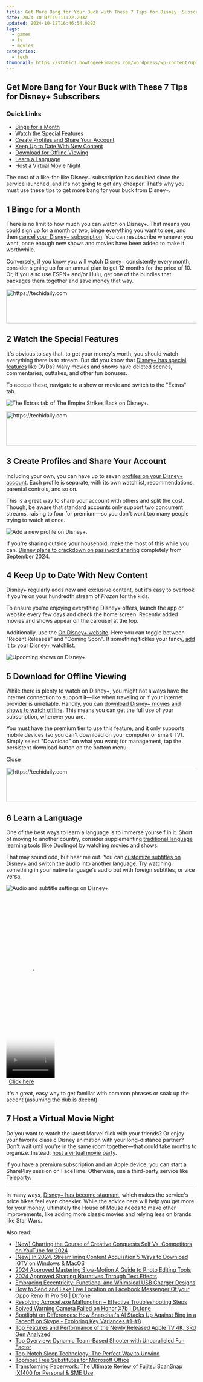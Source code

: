 ```yaml
---
title: Get More Bang for Your Buck with These 7 Tips for Disney+ Subscribers
date: 2024-10-07T19:11:22.293Z
updated: 2024-10-12T16:46:54.029Z
tags:
  - games
  - tv
  - movies
categories:
  - tech
thumbnail: https://static1.howtogeekimages.com/wordpress/wp-content/uploads/2024/08/disney-logo-surrounded-by-some-coins.jpg
---
```


## Get More Bang for Your Buck with These 7 Tips for Disney+ Subscribers

### Quick Links

* [Binge for a Month](https://twitter-videos.techidaily.com/new-tweeting-and-blogging-videos-integration-guide-for-2024/)
* [Watch the Special Features](https://desktop-recording.techidaily.com/new-inside-the-code-how-apeaksoft-outperforms-in-screen-capture-for-2024/)
* [Create Profiles and Share Your Account](https://tiktok-clips.techidaily.com/new-2024-approved-absurd-adventures-your-guide-to-wildest-tiktok-gaming-escapades/)
* [Keep Up to Date With New Content](https://tech-revival.techidaily.com/forefront-vs-chatgpt-an-in-depth-look-at-ai-intelligence/)
* [Download for Offline Viewing](https://some-techniques.techidaily.com/how-to-create-a-unique-cellphone-alert-from-favorite-tiktok-songs-for-2024/)
* [Learn a Language](https://facebook-video-footage.techidaily.com/updated-quietly-stream-youtube-on-iphone-and-android/)
* [Host a Virtual Movie Night](https://android-unlock.techidaily.com/downloading-samfw-frp-tool-30-for-samsung-galaxy-m14-4g-by-drfone-android/)

 The cost of a like-for-like Disney+ subscription has doubled since the service launched, and it's not going to get any cheaper. That's why you must use these tips to get more bang for your buck from Disney+.

## 1  Binge for a Month 

 There is no limit to how much you can watch on Disney+. That means you could sign up for a month or two, binge everything you want to see, and then [cancel your Disney+ subscription](https://android-transfer.techidaily.com/how-to-transfer-data-from-vivo-g2-to-samsung-phone-drfone-by-drfone-transfer-from-android-transfer-from-android/). You can resubscribe whenever you want, once enough new shows and movies have been added to make it worthwhile.

 Conversely, if you know you will watch Disney+ consistently every month, consider signing up for an annual plan to get 12 months for the price of 10\. Or, if you also use ESPN+ and/or Hulu, get one of the bundles that packages them together and save money that way.

<!-- affiliate ads begin -->
<a href="https://laganoo.pxf.io/c/5597632/1528703/16446" target="_top" id="1528703">
  <img src="//a.impactradius-go.com/display-ad/16446-1528703" border="0" alt="https://techidaily.com" width="728" height="90"/>
</a>
<img height="0" width="0" src="https://laganoo.pxf.io/i/5597632/1528703/16446" style="position:absolute;visibility:hidden;" border="0" />
<!-- affiliate ads end -->

## 2  Watch the Special Features 

 It's obvious to say that, to get your money's worth, you should watch everything there is to stream. But did you know that [Disney+ has special features](https://screen-mirror.techidaily.com/overview-of-the-best-infinix-hot-30-5g-screen-mirroring-app-drfone-by-drfone-android/) like DVDs? Many movies and shows have deleted scenes, commentaries, outtakes, and other fun bonuses.

 To access these, navigate to a show or movie and switch to the "Extras" tab.

![The Extras tab of The Empire Strikes Back on Disney+.](https://static1.howtogeekimages.com/wordpress/wp-content/uploads/2024/07/the-extras-tab-of-the-empire-strikes-back-on-disney.png) 

<!-- affiliate ads begin -->
<a href="https://aligracehair.sjv.io/c/5597632/1925489/19272" target="_top" id="1925489">
  <img src="//a.impactradius-go.com/display-ad/19272-1925489" border="0" alt="https://techidaily.com" width="728" height="90"/>
</a>
<img height="0" width="0" src="https://aligracehair.sjv.io/i/5597632/1925489/19272" style="position:absolute;visibility:hidden;" border="0" />
<!-- affiliate ads end -->

## 3  Create Profiles and Share Your Account 

 Including your own, you can have up to seven [profiles on your Disney+ account](https://android-location-track.techidaily.com/in-2024-how-to-track-whatsapp-messages-on-vivo-x-flip-without-them-knowing-drfone-by-drfone-virtual-android/). Each profile is separate, with its own watchlist, recommendations, parental controls, and so on.

 This is a great way to share your account with others and split the cost. Though, be aware that standard accounts only support two concurrent streams, raising to four for premium—so you don't want too many people trying to watch at once.

![Add a new profile on Disney+.](https://static1.howtogeekimages.com/wordpress/wp-content/uploads/2024/08/add-a-new-profile-on-disney.png) 

 If you're sharing outside your household, make the most of this while you can. [Disney plans to crackdown on password sharing](https://extra-hints.techidaily.com/updated-best-color-correction-app/) completely from September 2024.

## 4  Keep Up to Date With New Content 

 Disney+ regularly adds new and exclusive content, but it's easy to overlook if you're on your hundredth stream of _Frozen_ for the kids.

 To ensure you're enjoying everything Disney+ offers, launch the app or website every few days and check the home screen. Recently added movies and shows appear on the carousel at the top.

 Additionally, use the [On Disney+ website](https://ondisneyplus.disney.com/recent-releases). Here you can toggle between "Recent Releases" and "Coming Soon". If something tickles your fancy, [add it to your Disney+ watchlist](https://iphone-unlock.techidaily.com/full-guide-to-unlock-apple-iphone-6-plus-with-itunes-drfone-by-drfone-ios/).

![Upcoming shows on Disney+.](https://static1.howtogeekimages.com/wordpress/wp-content/uploads/2024/08/upcoming-shows-on-disney.png) 

## 5  Download for Offline Viewing 

 While there is plenty to watch on Disney+, you might not always have the internet connection to support it—like when traveling or if your internet provider is unreliable. Handily, you can [download Disney+ movies and shows to watch offline](https://extra-guidance.techidaily.com/new-master-iphone-timelapses-efficient-recording-tips/). This means you can get the full use of your subscription, wherever you are.

 You must have the premium tier to use this feature, and it only supports mobile devices (so you can't download on your computer or smart TV). Simply select "Download" on what you want; for management, tap the persistent download button on the bottom menu.

Close 

<!-- affiliate ads begin -->
<a href="https://appsumo.8odi.net/c/5597632/2118319/7443" target="_top" id="2118319">
  <img src="//a.impactradius-go.com/display-ad/7443-2118319" border="0" alt="https://techidaily.com" width="728" height="90"/>
</a>
<img height="0" width="0" src="https://appsumo.8odi.net/i/5597632/2118319/7443" style="position:absolute;visibility:hidden;" border="0" />
<!-- affiliate ads end -->

## 6  Learn a Language 

 One of the best ways to learn a language is to immerse yourself in it. Short of moving to another country, consider supplementing [traditional language learning tools](https://sound-tweaking.techidaily.com/new-in-2024-sound-extractor-how-to-extract-sound-from-video/) (like Duolingo) by watching movies and shows.

 That may sound odd, but hear me out. You can [customize subtitles on Disney+](https://extra-support.techidaily.com/mastering-virtual-space-essential-guidelines-9-must-know-for-2024/) and switch the audio into another language. Try watching something in your native language's audio but with foreign subtitles, or vice versa.

![Audio and subtitle settings on Disney+.](https://static1.howtogeekimages.com/wordpress/wp-content/uploads/2024/08/audio-and-subtitle-settings-on-disney.png) 

<!-- affiliate ads begin -->
<span id="1993654">
					<video width="128" height="480" style="cursor:pointer"
           poster="//a.impactradius-go.com/display-clicktoplayimage/1993654.png"
           onclick="if(!this.playClicked){this.play();this.setAttribute('controls',true);this.playClicked=true;}">
	   <source src="//a.impactradius-go.com/display-ad/22993-1993654">
	   <img src="//a.impactradius-go.com/display-clicktoplayimage/1993654.png" style="border: none; height: 100%; width: 100%; object-fit: contain">
	</video>
	<div style="width:80px;text-align:center"><a href="javascript:window.open(decodeURIComponent('https%3A%2F%2Fhomestyler.sjv.io%2Fc%2F5597632%2F1993654%2F22993'), '_blank');void(0);">Click here</a></div>
</span>
<img height="0" width="0" src="https://imp.pxf.io/i/5597632/1993654/22993" style="position:absolute;visibility:hidden;" border="0" />
<!-- affiliate ads end -->

 It's a great, easy way to get familiar with common phrases or soak up the accent (assuming the dub is decent).

## 7  Host a Virtual Movie Night 

 Do you want to watch the latest Marvel flick with your friends? Or enjoy your favorite classic Disney animation with your long-distance partner? Don't wait until you're in the same room together—that could take months to organize. Instead, [host a virtual movie party](https://pokemon-go-android.techidaily.com/in-2024-what-pokemon-evolve-with-a-dawn-stone-for-honor-x8b-drfone-by-drfone-virtual-android/).

 If you have a premium subscription and an Apple device, you can start a SharePlay session on FaceTime. Otherwise, use a third-party service like [Teleparty](https://www.teleparty.com/).

---

 In many ways, [Disney+ has become stagnant](https://youtube-blog.techidaily.com/024-approved-youtubes-top-tools-to-reduce-long-link-lengths/), which makes the service's price hikes feel even cheekier. While the advice here will help you get more for your money, ultimately the House of Mouse needs to make other improvements, like adding more classic movies and relying less on brands like Star Wars.

<ins class="adsbygoogle"
     style="display:block"
     data-ad-format="autorelaxed"
     data-ad-client="ca-pub-7571918770474297"
     data-ad-slot="1223367746"></ins>

<ins class="adsbygoogle"
     style="display:block"
     data-ad-client="ca-pub-7571918770474297"
     data-ad-slot="8358498916"
     data-ad-format="auto"
     data-full-width-responsive="true"></ins>

<span class="atpl-alsoreadstyle">Also read:</span>
<div><ul>
<li><a href="https://facebook-video-footage.techidaily.com/new-charting-the-course-of-creative-conquests-self-vs-competitors-on-youtube-for-2024/"><u>[New] Charting the Course of Creative Conquests Self Vs. Competitors on YouTube for 2024</u></a></li>
<li><a href="https://instagram-clips.techidaily.com/new-in-2024-streamlining-content-acquisition-5-ways-to-download-igtv-on-windows-and-macos/"><u>[New] In 2024, Streamlining Content Acquisition 5 Ways to Download IGTV on Windows & MacOS</u></a></li>
<li><a href="https://extra-skills.techidaily.com/2024-approved-mastering-slow-motion-a-guide-to-photo-editing-tools/"><u>2024 Approved Mastering Slow-Motion A Guide to Photo Editing Tools</u></a></li>
<li><a href="https://extra-skills.techidaily.com/2024-approved-shaping-narratives-through-text-effects/"><u>2024 Approved Shaping Narratives Through Text Effects</u></a></li>
<li><a href="https://os-tips.techidaily.com/embracing-eccentricity-functional-and-whimsical-usb-charger-designs/"><u>Embracing Eccentricity: Functional and Whimsical USB Charger Designs</u></a></li>
<li><a href="https://location-social.techidaily.com/how-to-send-and-fake-live-location-on-facebook-messenger-of-your-oppo-reno-11-pro-5g-drfone-by-drfone-virtual-android/"><u>How to Send and Fake Live Location on Facebook Messenger Of your Oppo Reno 11 Pro 5G | Dr.fone</u></a></li>
<li><a href="https://program-issues.techidaily.com/resolving-acrocefexe-malfunction-effective-troubleshooting-steps/"><u>Resolving Acrocef.exe Malfunction – Effective Troubleshooting Steps</u></a></li>
<li><a href="https://howto.techidaily.com/solved-warning-camera-failed-on-honor-x7b-drfone-by-drfone-fix-android-problems-fix-android-problems/"><u>Solved Warning Camera Failed on Honor X7b | Dr.fone</u></a></li>
<li><a href="https://tech-hub.techidaily.com/spotlight-on-differences-how-snapchats-ai-stacks-up-against-bing-in-a-faceoff-on-skype-exploring-key-variances-1-8/"><u>Spotlight on Differences: How Snapchat's AI Stacks Up Against Bing in a Faceoff on Skype - Exploring Key Variances #1-#8</u></a></li>
<li><a href="https://buynow-help.techidaily.com/top-features-and-performance-of-the-newly-released-apple-tv-4k-3rd-gen-analyzed/"><u>Top Features and Performance of the Newly Released Apple TV 4K, 3Rd Gen Analyzed</u></a></li>
<li><a href="https://buynow-help.techidaily.com/top-overview-dynamic-team-based-shooter-with-unparalleled-fun-factor/"><u>Top Overview: Dynamic Team-Based Shooter with Unparalleled Fun Factor</u></a></li>
<li><a href="https://buynow-help.techidaily.com/top-notch-sleep-technology-the-perfect-way-to-unwind/"><u>Top-Notch Sleep Technology: The Perfect Way to Unwind</u></a></li>
<li><a href="https://buynow-help.techidaily.com/topmost-free-substitutes-for-microsoft-office/"><u>Topmost Free Substitutes for Microsoft Office</u></a></li>
<li><a href="https://buynow-help.techidaily.com/transforming-paperwork-the-ultimate-review-of-fujitsu-scansnap-ix1400-for-personal-and-sme-use/"><u>Transforming Paperwork: The Ultimate Review of Fujitsu ScanSnap iX1400 for Personal & SME Use</u></a></li>
</ul></div>

